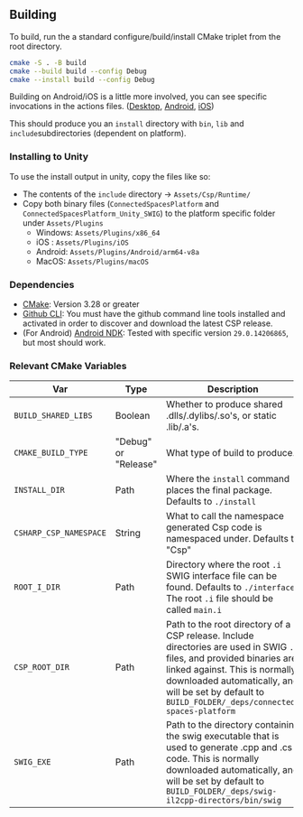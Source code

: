 
## Building

To build, run the a standard configure/build/install CMake triplet from the root directory.

```bash
cmake -S . -B build
cmake --build build --config Debug
cmake --install build --config Debug
```

Building on Android/iOS is a little more involved, you can see specific invocations in the actions files. ([Desktop](https://github.com/MAG-ElliotMorris/connected-spaces-platform-unity/blob/main/.github/workflows/build-desktop.yml), [Android](https://github.com/MAG-ElliotMorris/connected-spaces-platform-unity/blob/main/.github/workflows/build-android.yml), [iOS](https://github.com/MAG-ElliotMorris/connected-spaces-platform-unity/blob/main/.github/workflows/build-ios.yml))

This should produce you an `install` directory with `bin`, `lib` and `include`subdirectories (dependent on platform).

### Installing to Unity
To use the install output in unity, copy the files like so:
- The contents of the `include` directory -> `Assets/Csp/Runtime/`
- Copy both binary files (`ConnectedSpacesPlatform` and `ConnectedSpacesPlatform_Unity_SWIG`) to the platform specific folder under `Assets/Plugins`
    - Windows: `Assets/Plugins/x86_64`
    - iOS : `Assets/Plugins/iOS`
    - Android: `Assets/Plugins/Android/arm64-v8a`
    - MacOS: `Assets/Plugins/macOS`

### Dependencies
- [CMake](https://cmake.org/): Version 3.28 or greater 
- [Github CLI](https://cli.github.com/): You must have the github command line tools installed and activated in order to discover and download the latest CSP release.
- (For Android) [Android NDK](https://developer.android.com/ndk/downloads): Tested with specific version `29.0.14206865`, but most should work.  

### Relevant CMake Variables

| Var | Type | Description |
|----------|----------|----------|
| `BUILD_SHARED_LIBS`| Boolean | Whether to produce shared .dlls/.dylibs/.so's, or static .lib/.a's. |
| `CMAKE_BUILD_TYPE` | "Debug" or "Release" | What type of build to produce. |
| `INSTALL_DIR`| Path | Where the `install` command places the final package. Defaults to `./install` |
| `CSHARP_CSP_NAMESPACE`| String | What to call the namespace generated Csp code is namespaced under. Defaults to "Csp" |
| `ROOT_I_DIR`| Path | Directory where the root `.i` SWIG interface file can be found. Defaults to `./interface`. The root `.i` file should be called `main.i` |
| `CSP_ROOT_DIR` | Path | Path to the root directory of a CSP release. Include directories are used in SWIG `.i` files, and provided binaries are linked against. This is normally downloaded automatically, and will be set by default to `BUILD_FOLDER/_deps/connected-spaces-platform` |
| `SWIG_EXE`| Path | Path to the directory containing the swig executable that is used to generate .cpp and .cs code. This is normally downloaded automatically, and will be set by default to `BUILD_FOLDER/_deps/swig-il2cpp-directors/bin/swig` |
